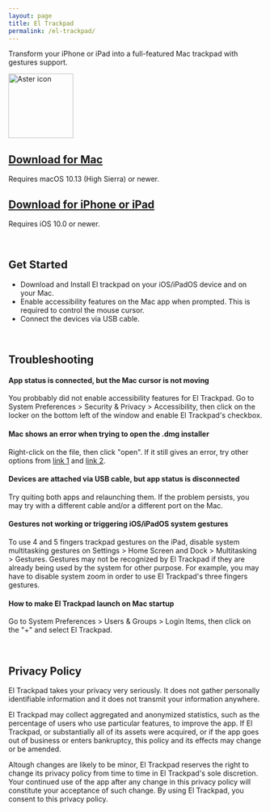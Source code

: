 ```yaml
---
layout: page
title: El Trackpad
permalink: /el-trackpad/
---
```


Transform your iPhone or iPad into a full-featured Mac trackpad with gestures support.

<img
src="{{ site.baseurl }}/images/apps/el-trackpad.png"
alt="Aster icon"
height="128"
style="padding: 0px">

## [Download for Mac][DownloadLinkMac]

[DownloadLinkMac]: https://raw.githubusercontent.com/HugoLis/el-trackpad-files/master/El%20Trackpad.dmg

Requires macOS 10.13 (High Sierra) or newer.



## [Download for iPhone or iPad][DownloadLinkIOS]
[DownloadLinkIOS]: https://apps.apple.com/us/app/id1531822775
Requires iOS 10.0 or newer.

<br/>

## Get Started

- Download and Install El trackpad on your iOS/iPadOS device and on your Mac.
- Enable accessibility features on the Mac app when prompted. This is required to control the mouse cursor.
- Connect the devices via USB cable.

<br/>

## Troubleshooting

#### App status is connected, but the Mac cursor is not moving

You probbably did not enable accessibility features for El Trackpad. Go to System Preferences > Security & Privacy > Accessibility, then click on the locker on the bottom left of the window and enable El Trackpad's checkbox.

#### Mac shows an error when trying to open the .dmg installer

Right-click on the file, then click "open". If it still gives an error, try other options from [link 1] and [link 2].

[link 1]: https://discussions.apple.com/thread/250425993
[link 2]: https://support.apple.com/en-us/HT202491

#### Devices are attached via USB cable, but app status is disconnected

Try quiting both apps and relaunching them. If the problem persists, you may try with a different cable and/or a different port on the Mac.

#### Gestures not working or triggering iOS/iPadOS system gestures

To use 4 and 5 fingers trackpad gestures on the iPad, disable system multitasking gestures on Settings > Home Screen and Dock > Multitasking > Gestures. Gestures may not be recognized by El Trackpad if they are already being used by the system for other purpose. For example, you may have to disable system zoom in order to use El Trackpad's three fingers gestures.

#### How to make El Trackpad launch on Mac startup

Go to System Preferences > Users & Groups > Login Items, then click on the "+" and select El Trackpad.

<br/>

## Privacy Policy

El Trackpad takes your privacy very seriously. It does not gather personally identifiable information and it does not transmit your information anywhere.

El Trackpad may collect aggregated and anonymized statistics, such as the percentage of users who use particular features, to improve the app. If El Trackpad, or substantially all of its assets were acquired, or if the app goes out of business or enters bankruptcy, this policy and its effects may change or be amended.

Altough changes are likely to be minor, El Trackpad reserves the right to change its privacy policy from time to time in El Trackpad's sole discretion. Your continued use of the app after any change in this privacy policy will constitute your acceptance of such change. By using El Trackpad, you consent to this privacy policy.
